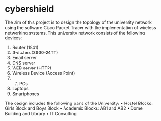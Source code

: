 # cybershield
The aim of this project is to design the topology of the university network using the software
Cisco Packet Tracer with the implementation of wireless networking systems. This university
network consists of the following devices:
1) Router (1941)
2) Switches (2960-24TT)
3) Email server
4) DNS server
5) WEB server (HTTP)
6) Wireless Device (Access Point)
7) 7) PCs
8) Laptops
9) Smartphones



The design includes the following parts of the University:
• Hostel Blocks: Girls Block and Boys Block
• Academic Blocks: AB1 and AB2
• Dome Building and Library
• IT Consulting
